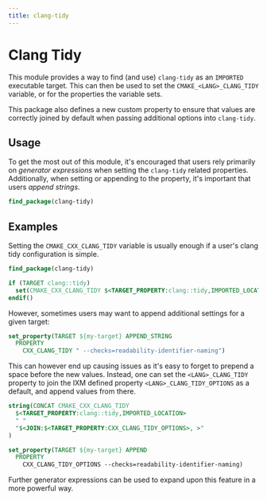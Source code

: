 ```yaml
---
title: clang-tidy
---
```


# Clang Tidy

This module provides a way to find (and use) `clang-tidy` as an `IMPORTED`
executable target. This can then be used to set the `CMAKE_<LANG>_CLANG_TIDY`
variable, or for the properties the variable sets.

This package also defines a new custom property to ensure that values are
correctly joined by default when passing additional options into `clang-tidy`.

## Usage

To get the most out of this module, it's encouraged that users rely primarily
on *generator expressions* when setting the `clang-tidy` related properties.
Additionally, when setting or appending to the property, it's important that
users *append strings*.

```cmake
find_package(clang-tidy)
```

## Examples

Setting the `CMAKE_CXX_CLANG_TIDY` variable is usually enough if a user's clang
tidy configuration is simple.

```cmake
find_package(clang-tidy)

if (TARGET clang::tidy)
  set(CMAKE_CXX_CLANG_TIDY $<TARGET_PROPERTY:clang::tidy,IMPORTED_LOCATION>)
endif()
```

However, sometimes users may want to append additional settings for a given
target:

```cmake
set_property(TARGET ${my-target} APPEND_STRING
  PROPERTY
    CXX_CLANG_TIDY " --checks=readability-identifier-naming")
```

This can however end up causing issues as it's easy to forget to prepend a
space before the new values. Instead, one can set the `<LANG>_CLANG_TIDY`
property to join the IXM defined property `<LANG>_CLANG_TIDY_OPTIONS` as a
default, and append values from there.

```cmake
string(CONCAT CMAKE_CXX_CLANG_TIDY
  $<TARGET_PROPERTY:clang::tidy,IMPORTED_LOCATION>
  " "
  "$<JOIN:$<TARGET_PROPERTY:CXX_CLANG_TIDY_OPTIONS>, >"
)

set_property(TARGET ${my-target} APPEND
  PROPERTY
    CXX_CLANG_TIDY_OPTIONS --checks=readability-identifier-naming)
```

Further generator expressions can be used to expand upon this feature in a more
powerful way.
